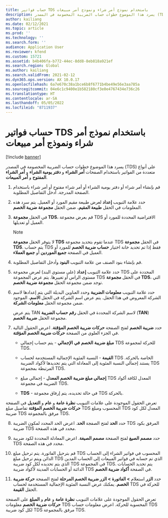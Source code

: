 ```yaml
---
title: حساب فواتير TDS باستخدام نموذج أمر شراء ونموذج أمر مبيعات
description: يسرد هذا الموضوع خطوات حساب الضريبة المخصومة في المصدر (TDS) على أنواع متعددة من الفواتير.
author: kailiang
ms.date: 02/12/2021
ms.topic: article
ms.prod: ''
ms.technology: ''
ms.search.form: ''
audience: Application User
ms.reviewer: kfend
ms.custom: 15721
ms.assetid: b4b406fa-b772-44ec-8dd8-8eb818a921ef
ms.search.region: Global
ms.author: kailiang
ms.search.validFrom: 2021-02-12
ms.dyn365.ops.version: AX 10.0.17
ms.openlocfilehash: 6a7e670c38a1bce6b8f6771b4be49e56e3aa785a
ms.sourcegitcommit: 04e6c1c9400e1b582180cf3e0e4767434e736c26
ms.translationtype: HT
ms.contentlocale: ar-SA
ms.lasthandoff: 05/05/2022
ms.locfileid: "8711937"
---
```

# <a name="calculate-tds-invoices-using-purchase-order-form-and-sales-order-form"></a>حساب فواتير TDS باستخدام نموذج أمر شراء ونموذج أمر مبيعات

[!include [banner](../includes/banner.md)]

يسرد هذا الموضوع خطوات حساب الضريبة المخصومة في المصدر (TDS) على أنواع متعددة من الفواتير باستخدام الصفحات  **أمر الشراء** و **دفتر يومية الشراء** و **أمر الشراء المفتوح** و **أمر المبيعات**.

1. قم بإنشاء أمر شراء أو دفتر يومية الشراء أو أمر شراء مفتوح أو أمر شراء باستخدام الصفحة المدرجة. أدخل التفاصيل المطلوبة.

2. حدد علامة التبويب **إعداد** لعرض طبيعة مقيم المورد أو العميل. يتم سرد هذه المعلومات في الحقل **طبيعة المقيم**، ضمن الحقل **مجموعة ضريبة الخصم**.

3. في الحقل **مجموعة TDS**، قم بعرض مجموعة TDS الافتراضية المحددة للمورد أو العميل أو تعديلها.

   > [!NOTE]
   > لا يتوفر الحقل **مجموعة TDS** عندما تقوم بتحديد مجموعة TDS في الحقل **مجموعة TDS**. يتم حساب TDS فقط إذا تم تحديد خانة اختيار **حساب ضريبة الخصم** للمورد أو العميل في الصفحة **جميع الموردين** أو **جميع العملاء**.  

4. قم بإنشاء بنود الصنف من علامة التبويب **البنود** وأدخل التفاصيل المطلوبة.

5. حدد علامة التبويب **إعداد** (على مستوي البند) لعرض مجموعة TDS المحددة على مستوى الراس أو تغييرها. يتم عرض المجموعة TDS في الحقل **مجموعة TDS**، التي توجد ضمن مجموعة الحقل **مجموعة ضريبة الخصم**.

6. حدد علامة التبويب **معلومات الضريبة** وحدد العناوين البديلة التي يتم إعدادها لاسم الشركة المعروض في هذا الحقل. يتم عرض اسم الشركة في الحقل **الاسم**، الموجود ضمن مجموعة الحقل **معلومات الشركة**. 

   يتم عرض TAN لاسم الشركة المحددة في الحقل **رقم حساب الضريبة** (**TAN**) مجموعة الحقل **ضريبة الخصم**. 

7. حدد **ضريبة الخصم** لفتح الصفحة **حركات ضريبة الخصم المؤقتة**. اعرض الحقول التالية في الجزء العلوي من الصفحة **حركات ضريبة الخصم المؤقتة**.

   - **مبلغ** **ضريبة** **الخصم** **في** **الإجمالي** - يتم حساب إجمالي TDS للحركة لمجموعة TDS.

   - **القيمة** - النسبة المئوية الإجمالية المستخدمة لحساب TDS الخاصة بالحركة. يستند إجمالي النسبة المئوية إلى المعادلة التي يتم تحديدها لأكواد الضريبة TDS المرتبطة بمجموعة TDS.

   - **إجمالي مبلغ ضريبة الخصم المعدل** - إجمالي مبلغ TDS المعدل لكافة أكواد الضريبة في مجموعة TDS.

   - **TDS** - في حالة تحديده، يتم إرفاق مجموعة TDS بالحركة.

تعرض الحقول الموجودة على علامات التبويب **نظرة عامة** و **عام** و **التعديل** في الصفحة **حركات ضريبة الخصم المؤقتة** تفاصيل مبلغ TDS المحسوب ومبلغ TDS المعدل لكل كود ضريبة TDS مرفق بالمجموعة TDS.

8. حدد **الحد** لفتح الصفجة **الحد**. اعرض الحد المحدد لمكون الضريبة TDS المرفق بكود ضريبة TDS محدد في هذه الصفحة.

9. حدد **مصمم الصيغ** لفتح الصفحة **مصمم الصيغة**. اعرض المعادلة المحددة لكود ضريبة TDS محدد في هذه الصفحة. 

10. قم بترحيل الفاتورة. يتم ترحيل مبلغ TDS المحسوب في فواتير الشراء إلى الحساب الدائن ويتم ترحيل مبلغ TDS الذي تم حسابه في فواتير المبيعات إلى الحساب المدين الذي بتم تحديده لكل كود ضريبة TDS في المجموعة TDS. يتم تحديد الحسابات الدائنة أو الحسابات المدينة لأكواد ضريبة TDS في الصفحة **أكواد ضريبة الخصم**.

11. حدد **الزر** استعلام **> الفاتورة > الزر ضريبة الخصم المرحلة** لفتح الصفحة **حركة ضريبة الخصم**. يمكنك عرض النسبة المئوية الإجمالية المستخدمة لحساب TDS للحركة في الحقل **القيمة**.

تعرض الحقول الموجودة على علامات التبويب **نظرة عامة** و **عام** و **المبلغ** على الصفحة **حركات ضريبة الخصم** معلومات TDS المحسوبة للحركة. اعرض معلومات حساب TDS لكل كود ضريبة TDS مرفق بالمجموعة TDS.
